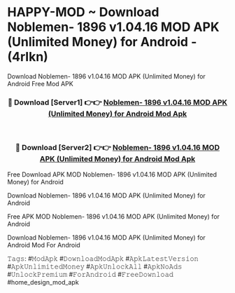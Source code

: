 # HAPPY-MOD ~ Download Noblemen- 1896 v1.04.16 MOD APK (Unlimited Money) for Android - (4rlkn)
Download Noblemen- 1896 v1.04.16 MOD APK (Unlimited Money) for Android Free Mod APK

<div align="center">
<h3>🔴 Download [Server1] 👉👉 <a href="https://apk-comot.site?title=Noblemen-_1896_v1.04.16_MOD_APK_(Unlimited_Money)_for_Android">Noblemen- 1896 v1.04.16 MOD APK (Unlimited Money) for Android Mod Apk</a></h3><br>

<h3>🔴 Download [Server2] 👉👉 <a href="https://apk-comot.site?title=Noblemen-_1896_v1.04.16_MOD_APK_(Unlimited_Money)_for_Android">Noblemen- 1896 v1.04.16 MOD APK (Unlimited Money) for Android Mod Apk</a></h3>
</div>


Free Download APK MOD Noblemen- 1896 v1.04.16 MOD APK (Unlimited Money) for Android

Download Noblemen- 1896 v1.04.16 MOD APK (Unlimited Money) for Android 

Free APK MOD Noblemen- 1896 v1.04.16 MOD APK (Unlimited Money) for Android 

Download Noblemen- 1896 v1.04.16 MOD APK (Unlimited Money) for Android Mod For Android

𝚃𝚊𝚐𝚜: #𝙼𝚘𝚍𝙰𝚙𝚔 #𝙳𝚘𝚠𝚗𝚕𝚘𝚊𝚍𝙼𝚘𝚍𝙰𝚙𝚔 #𝙰𝚙𝚔𝙻𝚊𝚝𝚎𝚜𝚝𝚅𝚎𝚛𝚜𝚒𝚘𝚗 #𝙰𝚙𝚔𝚄𝚗𝚕𝚒𝚖𝚒𝚝𝚎𝚍𝙼𝚘𝚗𝚎𝚢 #𝙰𝚙𝚔𝚄𝚗𝚕𝚘𝚌𝚔𝙰𝚕𝚕 #𝙰𝚙𝚔𝙽𝚘𝙰𝚍𝚜 #𝚄𝚗𝚕𝚘𝚌𝚔𝙿𝚛𝚎𝚖𝚒𝚞𝚖 #𝙵𝚘𝚛𝙰𝚗𝚍𝚛𝚘𝚒𝚍 #𝙵𝚛𝚎𝚎𝙳𝚘𝚠𝚗𝚕𝚘𝚊𝚍 #home_design_mod_apk